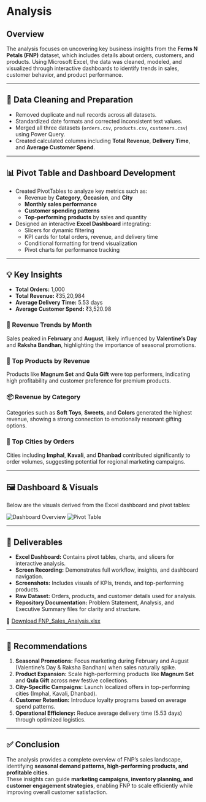 # Analysis

## Overview
The analysis focuses on uncovering key business insights from the **Ferns N Petals (FNP)** dataset, which includes details about orders, customers, and products. Using Microsoft Excel, the data was cleaned, modeled, and visualized through interactive dashboards to identify trends in sales, customer behavior, and product performance.

---

## 🧹 Data Cleaning and Preparation
- Removed duplicate and null records across all datasets.
- Standardized date formats and corrected inconsistent text values.
- Merged all three datasets (`orders.csv`, `products.csv`, `customers.csv`) using Power Query.
- Created calculated columns including **Total Revenue**, **Delivery Time**, and **Average Customer Spend**.

---

## 📊 Pivot Table and Dashboard Development
- Created PivotTables to analyze key metrics such as:
  - Revenue by **Category**, **Occasion**, and **City**
  - **Monthly sales performance**
  - **Customer spending patterns**
  - **Top-performing products** by sales and quantity
- Designed an interactive **Excel Dashboard** integrating:
  - Slicers for dynamic filtering
  - KPI cards for total orders, revenue, and delivery time
  - Conditional formatting for trend visualization
  - Pivot charts for performance tracking

---

## 💡 Key Insights
- **Total Orders:** 1,000  
- **Total Revenue:** ₹35,20,984  
- **Average Delivery Time:** 5.53 days  
- **Average Customer Spend:** ₹3,520.98  

### 📅 Revenue Trends by Month
Sales peaked in **February** and **August**, likely influenced by **Valentine’s Day** and **Raksha Bandhan**, highlighting the importance of seasonal promotions.

### 🎁 Top Products by Revenue
Products like **Magnum Set** and **Qula Gift** were top performers, indicating high profitability and customer preference for premium products.

### 📦 Revenue by Category
Categories such as **Soft Toys**, **Sweets**, and **Colors** generated the highest revenue, showing a strong connection to emotionally resonant gifting options.

### 📍 Top Cities by Orders
Cities including **Imphal**, **Kavali**, and **Dhanbad** contributed significantly to order volumes, suggesting potential for regional marketing campaigns.

---

## 🖼️ Dashboard & Visuals
Below are the visuals derived from the Excel dashboard and pivot tables:

![Dashboard Overview]()
![Pivot Table]()


---

## 📘 Deliverables
- **Excel Dashboard:** Contains pivot tables, charts, and slicers for interactive analysis.  
- **Screen Recording:** Demonstrates full workflow, insights, and dashboard navigation.  
- **Screenshots:** Includes visuals of KPIs, trends, and top-performing products.  
- **Raw Dataset:** Orders, products, and customer details used for analysis.  
- **Repository Documentation:** Problem Statement, Analysis, and Executive Summary files for clarity and structure.

📂 [Download FNP_Sales_Analysis.xlsx]()

---

## 💬 Recommendations
1. **Seasonal Promotions:** Focus marketing during February and August (Valentine’s Day & Raksha Bandhan) when sales naturally spike.  
2. **Product Expansion:** Scale high-performing products like **Magnum Set** and **Qula Gift** across new festive collections.  
3. **City-Specific Campaigns:** Launch localized offers in top-performing cities (Imphal, Kavali, Dhanbad).  
4. **Customer Retention:** Introduce loyalty programs based on average spend patterns.  
5. **Operational Efficiency:** Reduce average delivery time (5.53 days) through optimized logistics.

---

## ✅ Conclusion
The analysis provides a complete overview of FNP’s sales landscape, identifying **seasonal demand patterns, high-performing products, and profitable cities**.  
These insights can guide **marketing campaigns, inventory planning, and customer engagement strategies**, enabling FNP to scale efficiently while improving overall customer satisfaction.

